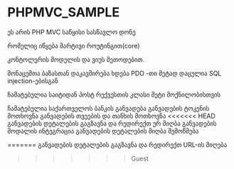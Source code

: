 # PHPMVC_SAMPLE
ეს არის PHP MVC საწყისი სასწავლო დონე

რომელიც იწყება მარტივი როუტინგით(core)

კონტოლერის მოდელის და ვიუს მეთოდებით.

მონაცემთა ბაზასთან დაკავშირება ხდება PDO -თი მეტად დაცულია SQL injection-ებისგან

ჩამატებულია საიტიდან პოსტ რექვესთის კლასი 
მეტი მოქნილობისთვის

ჩამატებულია საქართველოს ბანკის განვადება
განვადების ტოკენის მოთხოვნა
განვადების თვეების და თანხის მოთხოვნა
<<<<<<< HEAD
განვადების დეტალების გაგზავნა და რედირექთ ურ მიღბა
განვადების მოდალის ინტეგრაცია
განვადების დეტალების მიღბა შემოწმება

=======
განვადების დეტალების გაგზავნა და რედირექთ URL-ის მიღება
>>>>>>> Guest
